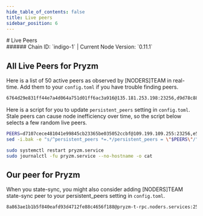 ```yaml
---
hide_table_of_contents: false
title: Live peers
sidebar_position: 6
---
```


<div class="h1-with-icon icon-pryzm">
# Live Peers
</div>
###### Chain ID: `indigo-1` | Current Node Version: `0.11.1`

## All Live Peers for Pryzm
Here is a list of 50 active peers as observed by [NODERS]TEAM in real-time. Add them to your `config.toml` if you have trouble finding peers.

```bash
6764d29e831ff44e7a4d064a751d01ff6ac3a916@135.181.253.198:23256,d9d78c88027120fcb76598678f892bd741184527@2a12:23256,a5f5bd1c3cdd1d29623e23ec74474f9abe5de9dc@2a01:31656,8e79085bd9aa6ed609e625625952d001e3188f69@65.109.124.51:22656,776fd2a121da2f3592cf214d80a885d2dd847bd1@207.180.226.141:23256,dde1ab3e6ddf8b7d3a5fe3cbadb49cdb847476a8@167.86.105.234:23256,350da1693c1be7cf38a8d490092791718ab8fcea@51.91.215.27:26656,ac00895655fa96c385c278e98363c95641783697@75.119.154.124:27656,d7107cece481041e99845cb23365be035052ccbf@109.199.109.255:23256,74e4f43da871d5d5c9191ab06c5701c66d47df79@185.241.151.90:23256,dbba26ca88716f2258b325909c9dce3b344458bf@75.119.148.11:23256,81eb70dd373a63dbeecbafc5825d988b0c58a9c9@109.199.113.80:23256,13ee12b49e66c0e276832b75925990111eb87b09@45.85.146.112:23256,2f9e5aaa725f9eea0d4d97486e95aa579177a433@94.72.120.58:23256,3002c9f97a6f3cde8f2a0675ece68c2ed4e12596@45.10.154.226:23256,0e77bff8b1cf231f551a382c499b39a74a875ad0@173.249.12.49:24856,76ca37a7cca965ab3874c7a4d514f1abf9c94fa4@38.242.155.7:23256,53c21574397826e080d9d88f756872c5b764d1a2@2a01:12456,9d0949c6b1fb336929f5586cb14c43cdf2c0d7f1@178.18.249.144:23256,e9c8f2ac66b0b27cf9da41e7547d4b43d8e12b77@37.60.254.83:31656,6b702abf5529ed320c0610d86c7c6e388aeb5514@38.242.210.135:23256,3dc6a98fda36e314609518e42c1d3e3b4ee6cade@135.181.5.169:21656,55a9a87373d084035da2569d71f19b70a2fee27d@165.232.148.197:26656,b065f3ea9bffd6d6ac7e7049d2c8e6f44451df5c@23.158.200.106:23256,f815d07410d30b1d7c30ceaa9505ff3bca67fc8c@147.45.41.75:23256,9c5f0525e46b18cc35bdced06649173db8e516e6@45.8.133.186:23256,e5c6d289cf5c3e19ac8ed7bab5930550d18e859e@84.247.191.142:23256,6bcfcac0921a973ac1f8eab5619fcc9da7de5e27@128.140.89.194:26656,126b124414b2b840b50b3e77d229e282932552e5@209.145.60.68:23256,2abcb4bc3db1d4cfd80758f5811b62923b64ff60@85.10.193.148:26656,87e24c2bf0f97644d205cf18392894d14cf94e27@194.164.203.219:23256,4abc5ac5972d18ccbafe81b4eae80611d765e537@161.97.72.146:23256,f13f2b2383a4a2683a7b427aec56461b7d01f429@37.60.248.232:26656,508344594052c0a45c60c33424fd4dea4187cdad@158.220.102.108:23256,6a1aec4b259fe499d84142b4b6e2aa003b021eb2@178.18.251.60:31656,b11b071040de866789d3cb5ac04e76a3cc37bb46@94.72.112.104:23256,2703900fa534dd2ba495ea79892f7c417fb0db1a@144.91.85.70:24856,67830e346ac57e3f1c7e791e4ae8ebcb1c25a559@142.93.233.59:31656,1aeb2ea459879a0f2cc5f2907af7bd5a7ab9bd9b@65.109.113.233:24856,7f54c7e12f0f1add374173bf7451452007dd88cb@109.123.255.0:23256,774a1cfc679b31434a6cf68334483da48548d61c@173.249.10.91:23256,521644169526647a1109f14a26b43d98a41af011@84.247.138.107:41656,c39e17773ef663870fa4e4192d4138c4175aa16d@207.180.210.99:23256,d55200188c7a60d574f7d9eaf52807bd61de5d3a@94.72.99.55:23256,3ffc398b87b3d261b50bfdc87fb6086e44381201@167.86.81.73:23256,89f6a47c6befc303e460886e4c4a10039119e961@15.204.220.126:26656,4cfa1292c6b277e04508733cf6ceb8c41cb0b520@2a01:33656,922201790d5477b94c4e806c99edcfed5cbdb4d9@31.169.73.194:28656,ab338d957ab3ed3dd2d739b0c199d682cee0a532@144.76.138.156:19656,59ba1fedf58c64fcc9442772ba7fd14af15aa226@207.180.254.147:24856
```

Here is a script for you to update `persistent_peers` setting in `config.toml`. Stale peers can cause node inefficiency over time, so the script below selects a few random live peers.

```bash
PEERS=d7107cece481041e99845cb23365be035052ccbf@109.199.109.255:23256,e5c6d289cf5c3e19ac8ed7bab5930550d18e859e@84.247.191.142:23256,9c5f0525e46b18cc35bdced06649173db8e516e6@45.8.133.186:23256,dbba26ca88716f2258b325909c9dce3b344458bf@75.119.148.11:23256,87e24c2bf0f97644d205cf18392894d14cf94e27@194.164.203.219:23256
sed -i.bak -e "s/^persistent_peers *=.*/persistent_peers = \"$PEERS\"/" ~/.pryzm/config/config.toml

sudo systemctl restart pryzm.service
sudo journalctl -fu pryzm.service --no-hostname -o cat
```

## Our peer for Pryzm
When you state-sync, you might also consider adding [NODERS]TEAM state-sync peer to your persistent_peers setting in `config.toml`.

```bash
8a863ae1b1b5f840eafd93d4712fe88c4656f188@pryzm-t-rpc.noders.services:25656
```